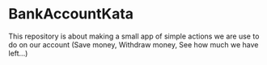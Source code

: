 # BankAccountKata
This repository is about making a small app of simple actions we are use to do on our account (Save money, Withdraw money, See how much we have left...) 
